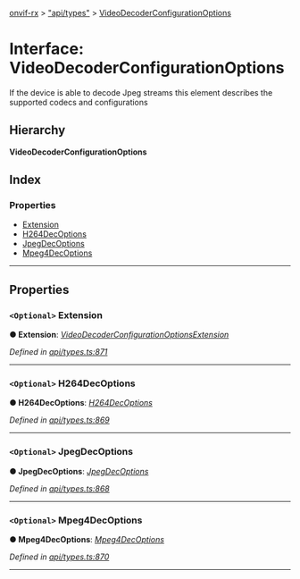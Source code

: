 [onvif-rx](../README.md) > ["api/types"](../modules/_api_types_.md) > [VideoDecoderConfigurationOptions](../interfaces/_api_types_.videodecoderconfigurationoptions.md)

# Interface: VideoDecoderConfigurationOptions

If the device is able to decode Jpeg streams this element describes the supported codecs and configurations

## Hierarchy

**VideoDecoderConfigurationOptions**

## Index

### Properties

* [Extension](_api_types_.videodecoderconfigurationoptions.md#extension)
* [H264DecOptions](_api_types_.videodecoderconfigurationoptions.md#h264decoptions)
* [JpegDecOptions](_api_types_.videodecoderconfigurationoptions.md#jpegdecoptions)
* [Mpeg4DecOptions](_api_types_.videodecoderconfigurationoptions.md#mpeg4decoptions)

---

## Properties

<a id="extension"></a>

### `<Optional>` Extension

**● Extension**: *[VideoDecoderConfigurationOptionsExtension](_api_types_.videodecoderconfigurationoptionsextension.md)*

*Defined in [api/types.ts:871](https://github.com/patrickmichalina/onvif-rx/blob/034e4d6/src/api/types.ts#L871)*

___
<a id="h264decoptions"></a>

### `<Optional>` H264DecOptions

**● H264DecOptions**: *[H264DecOptions](_api_types_.videodecoderconfigurationoptions.md#h264decoptions)*

*Defined in [api/types.ts:869](https://github.com/patrickmichalina/onvif-rx/blob/034e4d6/src/api/types.ts#L869)*

___
<a id="jpegdecoptions"></a>

### `<Optional>` JpegDecOptions

**● JpegDecOptions**: *[JpegDecOptions](_api_types_.videodecoderconfigurationoptions.md#jpegdecoptions)*

*Defined in [api/types.ts:868](https://github.com/patrickmichalina/onvif-rx/blob/034e4d6/src/api/types.ts#L868)*

___
<a id="mpeg4decoptions"></a>

### `<Optional>` Mpeg4DecOptions

**● Mpeg4DecOptions**: *[Mpeg4DecOptions](_api_types_.videodecoderconfigurationoptions.md#mpeg4decoptions)*

*Defined in [api/types.ts:870](https://github.com/patrickmichalina/onvif-rx/blob/034e4d6/src/api/types.ts#L870)*

___

